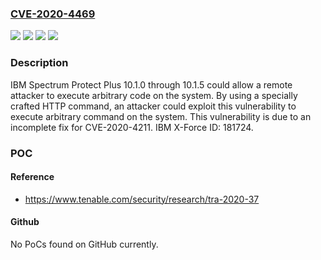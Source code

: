 ### [CVE-2020-4469](https://cve.mitre.org/cgi-bin/cvename.cgi?name=CVE-2020-4469)
![](https://img.shields.io/static/v1?label=Product&message=Spectrum%20Protect%20Plus&color=blue)
![](https://img.shields.io/static/v1?label=Version&message=10.1.0%20&color=brightgreen)
![](https://img.shields.io/static/v1?label=Version&message=10.1.5%20&color=brightgreen)
![](https://img.shields.io/static/v1?label=Vulnerability&message=Gain%20Access&color=brightgreen)

### Description

IBM Spectrum Protect Plus 10.1.0 through 10.1.5 could allow a remote attacker to execute arbitrary code on the system. By using a specially crafted HTTP command, an attacker could exploit this vulnerability to execute arbitrary command on the system. This vulnerability is due to an incomplete fix for CVE-2020-4211. IBM X-Force ID: 181724.

### POC

#### Reference
- https://www.tenable.com/security/research/tra-2020-37

#### Github
No PoCs found on GitHub currently.

